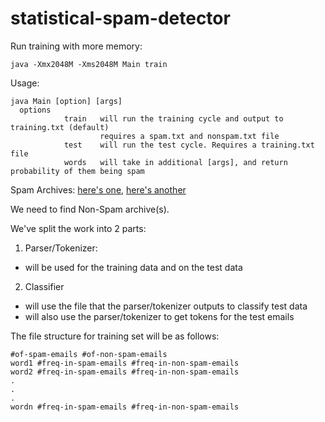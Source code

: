 statistical-spam-detector
=========================

Run training with more memory:
```
java -Xmx2048M -Xms2048M Main train
```

Usage:
```
java Main [option] [args]
  options
			train	will run the training cycle and output to training.txt (default)
				    requires a spam.txt and nonspam.txt file
			test	will run the test cycle. Requires a training.txt file
			words	will take in additional [args], and return probability of them being spam
```

Spam Archives: [here's one](http://untroubled.org/spam/ "spam archive from untroubled.org"), [here's another](http://www.dornbos.com/spam01.shtml "spam archive from dornbos.com")

We need to find Non-Spam archive(s).

We've split the work into 2 parts:

1. Parser/Tokenizer:
  - will be used for the training data and on the test data
2. Classifier
  - will use the file that the parser/tokenizer outputs to classify test data
  - will also use the parser/tokenizer to get tokens for the test emails

The file structure for training set will be as follows:
```
#of-spam-emails #of-non-spam-emails
word1 #freq-in-spam-emails #freq-in-non-spam-emails
word2 #freq-in-spam-emails #freq-in-non-spam-emails
.
.
.
wordn #freq-in-spam-emails #freq-in-non-spam-emails
```
